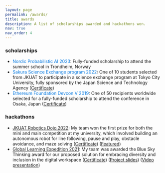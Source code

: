 ```yaml
---
layout: page
permalink: /awards/
title: awards
description: A list of scholarships awarded and hackathons won.
nav: true
nav_order: 4
---
```


### scholarships
- <span style="color:#0076df;">Nordic Probabilistic AI 2023</span>: Fully-funded scholarship to attend the summer school in Trondheim, Norway
- <span style="color:#0076df;">Sakura Science Exchange program 2022</span>: One of 10 students selected from JKUAT to participate in a science exchange program at Tokyo City University, fully sponsored by the Japan Science and Technology Agency ([Certificate](https://drive.google.com/file/d/1beFyOtoibYtU5rF_NfTf79YncPfjbSvH/view?usp=drive_link))
- <span style="color:#0076df;">Ethereum Foundation Devcon V 2019</span>: One of 50 recipients worldwide selected for a fully-funded scholarship to attend the conference in Osaka, Japan ([Certificate](https://drive.google.com/file/d/1KPMwzv38DcBdLyJQJ_r53Ryt76my1o3j/view?usp=sharing))

### hackathons
- <span style="color:#0076df;">[JKUAT Robotics Dojo 2022](https://roboticsdojo.github.io/competition2022.html)</span>: My team won the first prize for both the mini and main competition at my university, which involved building an autonomous robot for line following, pause and play, obstacle avoidance, and maze solving ([Certificate](https://drive.google.com/file/d/1RxXGg8-l2kkHAoRkP5_Flsrh_vUjBppD/view?usp=sharing))  ([Featured](https://www.jkuat.ac.ke/harnessing-students-innovation-in-robotics-engineering/))
- <span style="color:#0076df;">[Global Learning Expedition 2021](https://www.the-global-learning-expedition.com/thrivingonline/september-2021)</span>: My team was awarded the Blue Sky Thinking award for our proposed solution for embracing diversity and inclusion in the digital workspace ([Certificate](https://drive.google.com/file/d/1Ru8F_yEoXwfT3k4CMCYjUsiE_7ceGxXr/view?usp=sharing)) ([Project slides](https://docs.google.com/presentation/d/1D0xeMncxtlDvI_Izn32GQysFcNsbE5YhLSY1r1WusWo/edit?usp=sharing)) ([Video presentation](https://youtu.be/cAyqZt6VUcc))